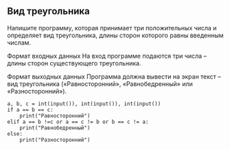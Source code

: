 ## Вид треугольника
Напишите программу, которая принимает три положительных числа и определяет вид треугольника, длины сторон которого равны введенным числам.

Формат входных данных
На вход программе подаются три числа – длины сторон существующего треугольника.

Формат выходных данных
Программа должна вывести на экран текст – вид треугольника («Равносторонний», «Равнобедренный» или «Разносторонний»).

    a, b, c = int(input()), int(input()), int(input())
    if a == b == c:
        print("Равносторонний")
    elif a == b !=c or a == c != b or b == c != a:
        print("Равнобедренный")
    else:
        print("Разносторонний")
